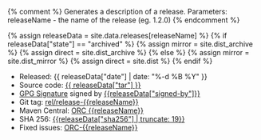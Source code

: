 {% comment %}
Generates a description of a release.
Parameters:
  releaseName - the name of the release (eg. 1.2.0)
{% endcomment %}

{% assign releaseData = site.data.releases[releaseName] %}
{% if releaseData["state"] == "archived" %}
  {% assign mirror = site.dist_archive %}
  {% assign direct = site.dist_archive %}
{% else %}
  {% assign mirror = site.dist_mirror %}
  {% assign direct = site.dist %}
{% endif %}

* Released: {{ releaseData["date"] | date: "%-d %B %Y" }}
* Source code: [{{ releaseData["tar"] }}]({{mirror}}/orc-{{releaseName}}/{{releaseData["tar"]}})
* [GPG Signature]({{direct}}/orc-{{releaseName}}/{{releaseData["tar"]}}.asc)
  signed by [{{releaseData["signed-by"]}}]({{site.dist}}/KEYS)
* Git tag: [rel/release-{{releaseName}}]({{site.tag_url}}/release-{{releaseName}})
* Maven Central: [ORC {{releaseName}}](https://search.maven.org/#search%7Cga%7C1%7Cg%3A%22org.apache.orc%22%20AND%20v%3A%22{{releaseName}}%22)
* SHA 256: [{{releaseData["sha256"] | truncate: 19}}]({{direct}}/orc-{{releaseName}}/{{releaseData["tar"]}}.sha256)
* Fixed issues: [ORC-{{releaseName}}](https://issues.apache.org/jira/sr/jira.issueviews:searchrequest-printable/temp/SearchRequest.html?jqlQuery=project+%3D+ORC+AND+status+%3D+Closed+AND+fixVersion+%3D+%22{{releaseName}}%22&tempMax=500)


